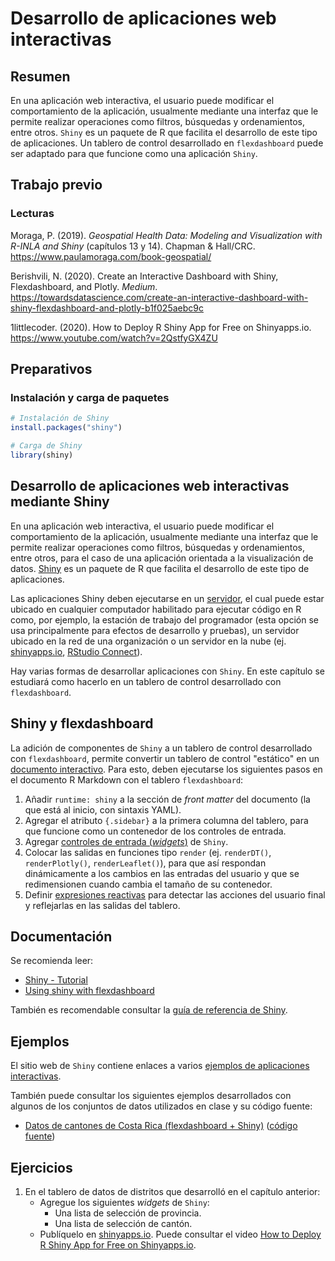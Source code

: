 # Desarrollo de aplicaciones web interactivas

## Resumen
En una aplicación web interactiva, el usuario puede modificar el comportamiento de la aplicación, usualmente mediante una interfaz que le permite realizar operaciones como filtros, búsquedas y ordenamientos, entre otros. `Shiny` es un paquete de R que facilita el desarrollo de este tipo de aplicaciones. Un tablero de control desarrollado en `flexdashboard` puede ser adaptado para que funcione como una aplicación `Shiny`.

## Trabajo previo

### Lecturas
Moraga, P. (2019). *Geospatial Health Data: Modeling and Visualization with R-INLA and Shiny* (capítulos 13 y 14). Chapman & Hall/CRC. https://www.paulamoraga.com/book-geospatial/

Berishvili, N. (2020). Create an Interactive Dashboard with Shiny, Flexdashboard, and Plotly. *Medium*. https://towardsdatascience.com/create-an-interactive-dashboard-with-shiny-flexdashboard-and-plotly-b1f025aebc9c

1littlecoder. (2020). How to Deploy R Shiny App for Free on Shinyapps.io. https://www.youtube.com/watch?v=2QstfyGX4ZU

## Preparativos

### Instalación y carga de paquetes


```r
# Instalación de Shiny
install.packages("shiny")
```


```r
# Carga de Shiny
library(shiny)
```

## Desarrollo de aplicaciones web interactivas mediante Shiny
En una aplicación web interactiva, el usuario puede modificar el comportamiento de la aplicación, usualmente mediante una interfaz que le permite realizar operaciones como filtros, búsquedas y ordenamientos, entre otros, para el caso de una aplicación orientada a la visualización de datos. [Shiny](https://shiny.rstudio.com/) es un paquete de R que facilita el desarrollo de este tipo de aplicaciones.

Las aplicaciones Shiny deben ejecutarse en un [servidor](https://www.rstudio.com/products/shiny/shiny-server/), el cual puede estar ubicado en cualquier computador habilitado para ejecutar código en R como, por ejemplo, la estación de trabajo del programador (esta opción se usa principalmente para efectos de desarrollo y pruebas), un servidor ubicado en la red de una organización o un servidor en la nube (ej. [shinyapps.io](https://www.shinyapps.io/), [RStudio Connect](https://www.rstudio.com/products/connect/)).

Hay varias formas de desarrollar aplicaciones con `Shiny`. En este capítulo se estudiará como hacerlo en un tablero de control desarrollado con `flexdashboard`.

## Shiny y flexdashboard
La adición de componentes de `Shiny` a un tablero de control desarrollado con `flexdashboard`, permite convertir un tablero de control "estático" en un [documento interactivo](https://rmarkdown.rstudio.com/authoring_shiny.html). Para esto, deben ejecutarse los siguientes pasos en el documento R Markdown con el tablero `flexdashboard`:

1. Añadir `runtime: shiny` a la sección de *front matter* del documento (la que está al inicio, con sintaxis YAML).
2. Agregar el atributo `{.sidebar}` a la primera columna del tablero, para que funcione como un contenedor de los controles de entrada.
3. Agregar [controles de entrada (*widgets*)](https://shiny.rstudio.com/gallery/widget-gallery.html) de `Shiny`.
4. Colocar las salidas en funciones tipo `render` (ej. `renderDT()`, `renderPlotly()`, `renderLeaflet()`), para que así respondan dinámicamente a los cambios en las entradas del usuario y que se redimensionen cuando cambia el tamaño de su contenedor.
5. Definir [expresiones reactivas](https://shiny.rstudio.com/tutorial/written-tutorial/lesson6/) para detectar las acciones del usuario final y reflejarlas en las salidas del tablero.

## Documentación
Se recomienda leer:

- [Shiny - Tutorial](https://shiny.rstudio.com/tutorial/)
- [Using shiny with flexdashboard](https://rstudio.github.io/flexdashboard/articles/shiny.html)

También es recomendable consultar la [guía de referencia de Shiny](https://shiny.rstudio.com/reference/shiny/).

## Ejemplos
El sitio web de `Shiny` contiene enlaces a varios [ejemplos de aplicaciones interactivas](https://shiny.rstudio.com/gallery/).

También puede consultar los siguientes ejemplos desarrollados con algunos de los conjuntos de datos utilizados en clase y su código fuente:

- [Datos de cantones de Costa Rica (flexdashboard + Shiny)](https://mfvargas.shinyapps.io/2022-i-cantones-flexdashboard-shiny/) ([código fuente](https://github.com/gf0604-procesamientodatosgeograficos/2022-i-cantones-flexdashboard-shiny))

## Ejercicios
1. En el tablero de datos de distritos que desarrolló en el capítulo anterior:
    - Agregue los siguientes *widgets* de `Shiny`:
        - Una lista de selección de provincia.
        - Una lista de selección de cantón.
    - Publíquelo en [shinyapps.io](https://www.shinyapps.io/). Puede consultar el video [How to Deploy R Shiny App for Free on Shinyapps.io](https://www.youtube.com/watch?v=2QstfyGX4ZU).
